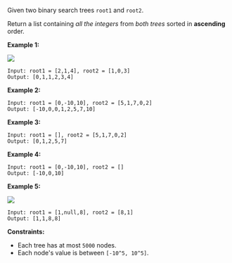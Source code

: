 Given two binary search trees `root1` and `root2`.

Return a list containing _all the integers_ from _both trees_ sorted in
**ascending** order.



**Example 1:**

![](https://assets.leetcode.com/uploads/2019/12/18/q2-e1.png)

    
    
    Input: root1 = [2,1,4], root2 = [1,0,3]
    Output: [0,1,1,2,3,4]
    

**Example 2:**

    
    
    Input: root1 = [0,-10,10], root2 = [5,1,7,0,2]
    Output: [-10,0,0,1,2,5,7,10]
    

**Example 3:**

    
    
    Input: root1 = [], root2 = [5,1,7,0,2]
    Output: [0,1,2,5,7]
    

**Example 4:**

    
    
    Input: root1 = [0,-10,10], root2 = []
    Output: [-10,0,10]
    

**Example 5:**

![](https://assets.leetcode.com/uploads/2019/12/18/q2-e5-.png)

    
    
    Input: root1 = [1,null,8], root2 = [8,1]
    Output: [1,1,8,8]
    



**Constraints:**

  * Each tree has at most `5000` nodes.
  * Each node's value is between `[-10^5, 10^5]`.

